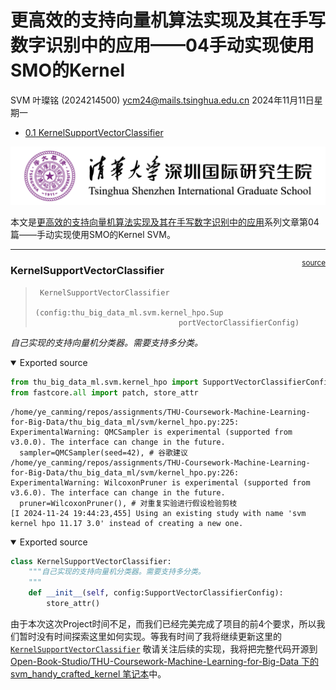 # 更高效的支持向量机算法实现及其在手写数字识别中的应用——04手动实现使用SMO的Kernel
SVM
叶璨铭 (2024214500) ycm24@mails.tsinghua.edu.cn
2024年11月11日星期一

- [<span class="toc-section-number">0.1</span>
  KernelSupportVectorClassifier](#kernelsupportvectorclassifier)

<!-- WARNING: THIS FILE WAS AUTOGENERATED! DO NOT EDIT! -->

<img src="../../thu_sigs_logo.png" alt="清华深研院-横" style="zoom:50%;" />

本文是[更高效的支持向量机算法实现及其在手写数字识别中的应用](./00svm.html)系列文章第04篇——手动实现使用SMO的Kernel
SVM。

------------------------------------------------------------------------

<a
href="https://github.com/Open-Book-Studio/THU-Coursework-Machine-Learning-for-Big-Data/blob/main/thu_big_data_ml/svm/handy_crafted/kernel.py#L11"
target="_blank" style="float:right; font-size:smaller">source</a>

### KernelSupportVectorClassifier

>      KernelSupportVectorClassifier
>                                     (config:thu_big_data_ml.svm.kernel_hpo.Sup
>                                     portVectorClassifierConfig)

*自己实现的支持向量机分类器。需要支持多分类。*

<details open class="code-fold">
<summary>Exported source</summary>

``` python
from thu_big_data_ml.svm.kernel_hpo import SupportVectorClassifierConfig
from fastcore.all import patch, store_attr
```

</details>

    /home/ye_canming/repos/assignments/THU-Coursework-Machine-Learning-for-Big-Data/thu_big_data_ml/svm/kernel_hpo.py:225: ExperimentalWarning: QMCSampler is experimental (supported from v3.0.0). The interface can change in the future.
      sampler=QMCSampler(seed=42), # 谷歌建议
    /home/ye_canming/repos/assignments/THU-Coursework-Machine-Learning-for-Big-Data/thu_big_data_ml/svm/kernel_hpo.py:226: ExperimentalWarning: WilcoxonPruner is experimental (supported from v3.6.0). The interface can change in the future.
      pruner=WilcoxonPruner(), # 对重复实验进行假设检验剪枝
    [I 2024-11-24 19:44:23,455] Using an existing study with name 'svm kernel hpo 11.17 3.0' instead of creating a new one.

<details open class="code-fold">
<summary>Exported source</summary>

``` python
class KernelSupportVectorClassifier:
    """自己实现的支持向量机分类器。需要支持多分类。
    """
    def __init__(self, config:SupportVectorClassifierConfig):
        store_attr()
```

</details>

由于本次这次Project时间不足，而我们已经完美完成了项目的前4个要求，所以我们暂时没有时间探索这里如何实现。等我有时间了我将继续更新这里的[`KernelSupportVectorClassifier`](https://Open-Book-Studio.github.io/THU-Coursework-Machine-Learning-for-Big-Data/coding_projects/P2_SVM/handy_crafted_kernel.html#kernelsupportvectorclassifier)
敬请关注后续的实现，我将把完整代码开源到
[Open-Book-Studio/THU-Coursework-Machine-Learning-for-Big-Data 下的
svm_handy_crafted_kernel
笔记本](https://github.com/Open-Book-Studio/THU-Coursework-Machine-Learning-for-Big-Data/blob/main/notebooks/coding_projects/P2_SVM/04svm_handy_crafted_kernel.ipynb)中。
